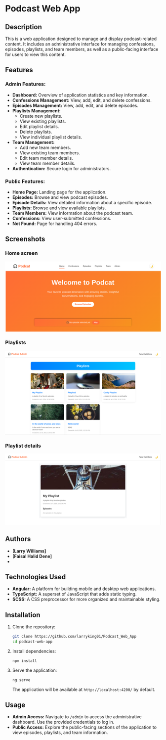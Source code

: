 # Podcast Web App

## Description

This is a web application designed to manage and display podcast-related content. It includes an administrative interface for managing confessions, episodes, playlists, and team members, as well as a public-facing interface for users to view this content.

## Features

### Admin Features:
*   **Dashboard:** Overview of application statistics and key information.
*   **Confessions Management:** View, add, edit, and delete confessions.
*   **Episodes Management:** View, add, edit, and delete episodes.
*   **Playlists Management:**
    *   Create new playlists.
    *   View existing playlists.
    *   Edit playlist details.
    *   Delete playlists.
    *   View individual playlist details.
*   **Team Management:**
    *   Add new team members.
    *   View existing team members.
    *   Edit team member details.
    *   View team member details.
*   **Authentication:** Secure login for administrators.

### Public Features:
*   **Home Page:** Landing page for the application.
*   **Episodes:** Browse and view podcast episodes.
*   **Episode Details:** View detailed information about a specific episode.
*   **Playlists:** Browse and view available playlists.
*   **Team Members:** View information about the podcast team.
*   **Confessions:** View user-submitted confessions.
*   **Not Found:** Page for handling 404 errors.

## Screenshots

### Home screen

![Admin Dashboard](/screenshots/1.png)

### Playlists
![Admin Dashboard](/screenshots/2.png)

### Playlist details

![Admin Dashboard](/screenshots/3.png)

## Authors

*   **[Larry Williams]** 
*   **[Faisal Halid Dene]** 
*   



## Technologies Used

*   **Angular:** A platform for building mobile and desktop web applications.
*   **TypeScript:** A superset of JavaScript that adds static typing.
*   **SCSS:** A CSS preprocessor for more organized and maintainable styling.

## Installation

1.  Clone the repository:
    ```bash
    git clone https://github.com/larryking01/Podcast_Web_App
    cd podcast-web-app
    ```
2.  Install dependencies:
    ```bash
    npm install
    ```
3.  Serve the application:
    ```bash
    ng serve
    ```
    The application will be available at `http://localhost:4200/` by default.

## Usage

*   **Admin Access:** Navigate to `/admin` to access the administrative dashboard. Use the provided credentials to log in.
*   **Public Access:** Explore the public-facing sections of the application to view episodes, playlists, and team information.

